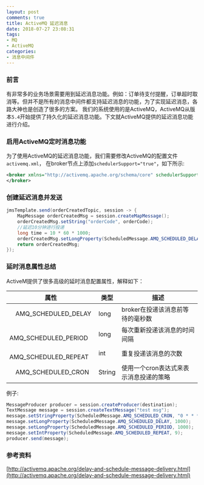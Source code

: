 ```yaml
---
layout: post
comments: true
title: ActiveMQ 延迟消息
date: 2018-07-27 23:08:31
tags:
- MQ
- ActiveMQ
categories:
- 消息中间件
---
```


### 前言

有非常多的业务场景需要用到延迟消息功能。例如：订单待支付提醒，订单超时取消等。但并不是所有的消息中间件都支持延迟消息的功能，为了实现延迟消息，各路大神也是创造了很多的方案。
我们的系统使用的是ActiveMQ，ActiveMQ从版本`5.4`开始提供了持久化的延迟消息功能。下文就ActiveMQ提供的延迟消息功能进行介绍。

### 启用ActiveMQ定时消息功能

为了使用ActiveMQ的延迟消息功能，我们需要修改ActiveMQ的配置文件`activemq.xml`，
在broker节点上添加`schedulerSupport="true"`，如下所示:

<!-- more -->

```xml
<broker xmlns="http://activemq.apache.org/schema/core" schedulerSupport="true" >
</broker>
```

### 创建延迟消息并发送

```java
jmsTemplate.send(orderCreatedTopic, session -> {
	MapMessage orderCreatedMsg = session.createMapMessage();
	orderCreatedMsg.setString("orderCode", orderCode);
	//延迟10分钟进行投递
	long time = 10 * 60 * 1000;
	orderCreatedMsg.setLongProperty(ScheduledMessage.AMQ_SCHEDULED_DELAY, time);
	return orderCreatedMsg;
});
```

### 延时消息属性总结

ActiveM提供了很多高级的延时消息配置属性，解释如下：

| 属性 | 类型 | 描述 |
| ---- | --- | ---- |
|　AMQ_SCHEDULED_DELAY | long | broker在投递该消息前等待的毫秒数 |
|　AMQ_SCHEDULED_PERIOD | long | 每次重新投递该消息的时间间隔 |
|　AMQ_SCHEDULED_REPEAT | int | 重复投递该消息的次数  |
|　AMQ_SCHEDULED_CRON　| String | 使用一个cron表达式来表示消息投递的策略 |


例子:

```java
MessageProducer producer = session.createProducer(destination);
TextMessage message = session.createTextMessage("test msg");
message.setStringProperty(ScheduledMessage.AMQ_SCHEDULED_CRON, "0 * * * *");
message.setLongProperty(ScheduledMessage.AMQ_SCHEDULED_DELAY, 1000);
message.setLongProperty(ScheduledMessage.AMQ_SCHEDULED_PERIOD, 1000);
message.setIntProperty(ScheduledMessage.AMQ_SCHEDULED_REPEAT, 9);
producer.send(message);
```

### 参考资料

[http://activemq.apache.org/delay-and-schedule-message-delivery.html](http://activemq.apache.org/delay-and-schedule-message-delivery.html)